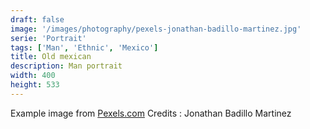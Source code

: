 ```yaml
---
draft: false
image: '/images/photography/pexels-jonathan-badillo-martinez.jpg'
serie: 'Portrait'
tags: ['Man', 'Ethnic', 'Mexico']
title: Old mexican
description: Man portrait
width: 400
height: 533
---
```


Example image from [Pexels.com](http://www.pexels.com)
Credits : Jonathan Badillo Martinez

